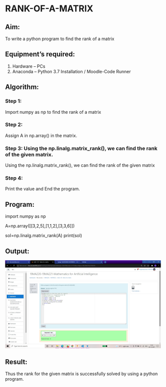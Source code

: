 # RANK-OF-A-MATRIX
## Aim:
To write a python program to find the rank of a matrix
## Equipment’s required:
1. 	Hardware – PCs
2. 	Anaconda – Python 3.7 Installation / Moodle-Code Runner
## Algorithm:
### Step 1: 
Import numpy as np to find the rank of a matrix
### Step 2: 
Assign A in np.array() in the matrix.
### Step 3: Using the np.linalg.matrix_rank(), we can find the rank of the given matrix.
Using the np.linalg.matrix_rank(), we can find the rank of the given matrix
### Step 4: 
Print the value and End the program.
## Program:
import numpy as np

A=np.array([[3,2,5],[1,1,2],[3,3,6]])

sol=np.linalg.matrix_rank(A)
print(sol)
## Output:
![github logo](rank.jpg)

## Result:
Thus the rank for the given matrix is successfully solved by  using a python program.

